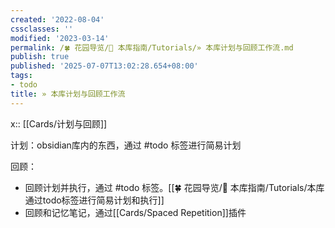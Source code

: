```yaml
---
created: '2022-08-04'
cssclasses: ''
modified: '2023-03-14'
permalink: /🍀 花园导览/🧰 本库指南/Tutorials/» 本库计划与回顾工作流.md
publish: true
published: '2025-07-07T13:02:28.654+08:00'
tags:
- todo
title: » 本库计划与回顾工作流
---
```

x:: [[Cards/计划与回顾]]

计划：obsidian库内的东西，通过 #todo 标签进行简易计划

回顾：

- 回顾计划并执行，通过 #todo 标签。[[🍀 花园导览/🧰 本库指南/Tutorials/本库通过todo标签进行简易计划和执行]]
- 回顾和记忆笔记，通过[[Cards/Spaced Repetition]]插件